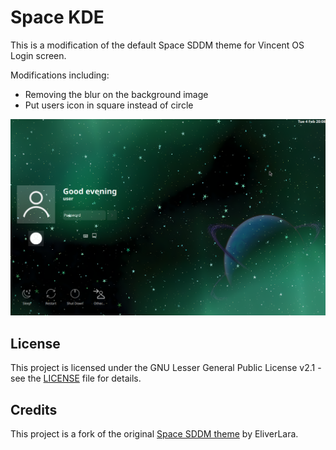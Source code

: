 # Space KDE
This is a modification of the default Space SDDM theme for Vincent OS Login screen.

Modifications including:
- Removing the blur on the background image
- Put users icon in square instead of circle

![space-preview](sddm/Space/preview.png)

## License
This project is licensed under the GNU Lesser General Public License v2.1 - see the [LICENSE](LICENSE) file for details.

## Credits
This project is a fork of the original [Space SDDM theme](https://github.com/EliverLara/Space-kde) by EliverLara.

